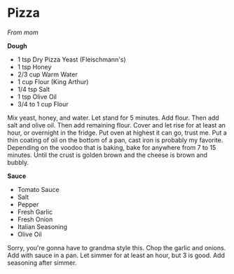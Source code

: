 # Pizza

*From mom*

__Dough__
* 1 tsp Dry Pizza Yeast (Fleischmann's)
* 1 tsp Honey
* 2/3 cup Warm Water
* 1 cup Flour (King Arthur)
* 1/4 tsp Salt
* 1 tsp Olive Oil
* 3/4 to 1 cup Flour

Mix yeast, honey, and water. Let stand for 5 minutes.
Add flour. Then add salt and olive oil. Then add remaining flour.
Cover and let rise for at least an hour, or overnight in the fridge.
Put oven at highest it can go, trust me. Put a thin coating of oil on the bottom of a pan, cast iron is probably my favorite. Depending on the voodoo that is baking, bake for anywhere from 7 to 15 minutes. Until the crust is golden brown and the cheese is brown and bubbly.

__Sauce__
* Tomato Sauce 
* Salt
* Pepper
* Fresh Garlic
* Fresh Onion
* Italian Seasoning
* Olive Oil

Sorry, you're gonna have to grandma style this. Chop the garlic and onions. Add with sauce in a pan. Let simmer for at least an hour, but 3 is good. Add seasoning after simmer. 
